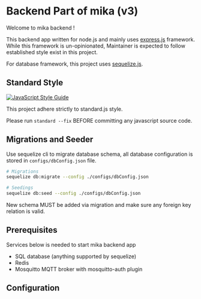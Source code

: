 # Backend Part of mika (v3)

Welcome to mika backend ! 

This backend app written for node.js and mainly uses [express.js](https://expressjs.com/) framework. 
While this framework is un-opinionated, Maintainer is expected to follow established style exist in this project.

For database framework, this project uses [sequelize.js](http://docs.sequelizejs.com/).

## Standard Style
[![JavaScript Style Guide](https://cdn.rawgit.com/standard/standard/master/badge.svg)](https://github.com/standard/standard)

This project adhere strictly to standard.js style. 

Please run `standard --fix` BEFORE committing any javascript source code.

## Migrations and Seeder
Use sequelize cli to migrate database schema, all database configuration is stored in `configs/dbConfig.json` file.
```bash
# Migrations
sequelize db:migrate --config ./configs/dbConfig.json

# Seedings
sequelize db:seed --config ./configs/dbConfig.json
```
New schema MUST be added via migration and make sure any foreign key relation is valid.

## Prerequisites
Services below is needed to start mika backend app
  - SQL database (anything supported by sequelize)
  - Redis
  - Mosquitto MQTT broker with mosquitto-auth plugin

## Configuration